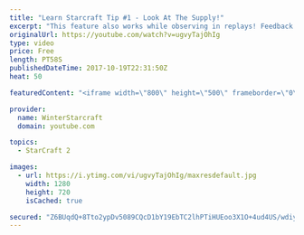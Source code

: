 ```yaml
---
title: "Learn Starcraft Tip #1 - Look At The Supply!"
excerpt: "This feature also works while observing in replays! Feedback and tip suggestions are appreciated :)"
originalUrl: https://youtube.com/watch?v=ugvyTajOhIg
type: video
price: Free
length: PT58S
publishedDateTime: 2017-10-19T22:31:50Z
heat: 50

featuredContent: "<iframe width=\"800\" height=\"500\" frameborder=\"0\" src=\"https://www.youtube.com/embed/ugvyTajOhIg\" allow=\"accelerometer; autoplay; encrypted-media; gyroscope; picture-in-picture\" allowfullscreen></iframe>"

provider:
  name: WinterStarcraft
  domain: youtube.com

topics:
  - StarCraft 2

images:
  - url: https://i.ytimg.com/vi/ugvyTajOhIg/maxresdefault.jpg
    width: 1280
    height: 720
    isCached: true

secured: "Z6BUqdQ+8Tto2ypDv5089CQcD1bY19EbTC2lhPTiHUEoo3X1O+4ud4US/wdiyw2zDqxvIpedfTR+oyQn1/HxgAvQq9tF0byq2OSSIHL6/SJZJBGB721M1Pv1u5U56PaT37y/hINjr1yBrVxBdUaLDtPdUuCXqP0+Sk5iEySzx1f5cKuyVYo9mZvOm8sybo+hYTjdYRGZJBEITfx68ModXAeE8WxTPVoJyJMncZhAaX51Mc88W+30K9l1q6E24lYXgx10SudJx7p3Draooj4JcYZ1iNrYpbu5KBsSkLwrobr9AOYrdg/NcctCrqZk05TgOHkwh3CYmepTDm2OskUJDVaaA7/KvaMwAwpItFha+r7XZj09QQW4423Zfw2YmKr8TLsdb6jutd9xkj5Dppv0QscDLX8ZwIFdrtriKqHNO8E=;OsO+xVU2DY1Zlb0jpBuBXw=="
---
```


